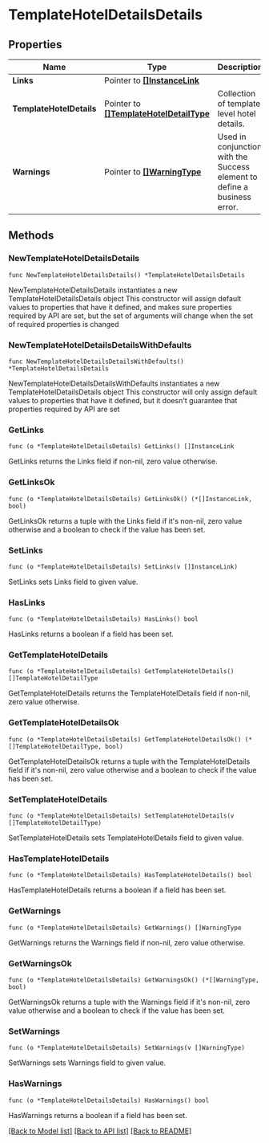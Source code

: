 # TemplateHotelDetailsDetails

## Properties

Name | Type | Description | Notes
------------ | ------------- | ------------- | -------------
**Links** | Pointer to [**[]InstanceLink**](InstanceLink.md) |  | [optional] 
**TemplateHotelDetails** | Pointer to [**[]TemplateHotelDetailType**](TemplateHotelDetailType.md) | Collection of template level hotel details. | [optional] 
**Warnings** | Pointer to [**[]WarningType**](WarningType.md) | Used in conjunction with the Success element to define a business error. | [optional] 

## Methods

### NewTemplateHotelDetailsDetails

`func NewTemplateHotelDetailsDetails() *TemplateHotelDetailsDetails`

NewTemplateHotelDetailsDetails instantiates a new TemplateHotelDetailsDetails object
This constructor will assign default values to properties that have it defined,
and makes sure properties required by API are set, but the set of arguments
will change when the set of required properties is changed

### NewTemplateHotelDetailsDetailsWithDefaults

`func NewTemplateHotelDetailsDetailsWithDefaults() *TemplateHotelDetailsDetails`

NewTemplateHotelDetailsDetailsWithDefaults instantiates a new TemplateHotelDetailsDetails object
This constructor will only assign default values to properties that have it defined,
but it doesn't guarantee that properties required by API are set

### GetLinks

`func (o *TemplateHotelDetailsDetails) GetLinks() []InstanceLink`

GetLinks returns the Links field if non-nil, zero value otherwise.

### GetLinksOk

`func (o *TemplateHotelDetailsDetails) GetLinksOk() (*[]InstanceLink, bool)`

GetLinksOk returns a tuple with the Links field if it's non-nil, zero value otherwise
and a boolean to check if the value has been set.

### SetLinks

`func (o *TemplateHotelDetailsDetails) SetLinks(v []InstanceLink)`

SetLinks sets Links field to given value.

### HasLinks

`func (o *TemplateHotelDetailsDetails) HasLinks() bool`

HasLinks returns a boolean if a field has been set.

### GetTemplateHotelDetails

`func (o *TemplateHotelDetailsDetails) GetTemplateHotelDetails() []TemplateHotelDetailType`

GetTemplateHotelDetails returns the TemplateHotelDetails field if non-nil, zero value otherwise.

### GetTemplateHotelDetailsOk

`func (o *TemplateHotelDetailsDetails) GetTemplateHotelDetailsOk() (*[]TemplateHotelDetailType, bool)`

GetTemplateHotelDetailsOk returns a tuple with the TemplateHotelDetails field if it's non-nil, zero value otherwise
and a boolean to check if the value has been set.

### SetTemplateHotelDetails

`func (o *TemplateHotelDetailsDetails) SetTemplateHotelDetails(v []TemplateHotelDetailType)`

SetTemplateHotelDetails sets TemplateHotelDetails field to given value.

### HasTemplateHotelDetails

`func (o *TemplateHotelDetailsDetails) HasTemplateHotelDetails() bool`

HasTemplateHotelDetails returns a boolean if a field has been set.

### GetWarnings

`func (o *TemplateHotelDetailsDetails) GetWarnings() []WarningType`

GetWarnings returns the Warnings field if non-nil, zero value otherwise.

### GetWarningsOk

`func (o *TemplateHotelDetailsDetails) GetWarningsOk() (*[]WarningType, bool)`

GetWarningsOk returns a tuple with the Warnings field if it's non-nil, zero value otherwise
and a boolean to check if the value has been set.

### SetWarnings

`func (o *TemplateHotelDetailsDetails) SetWarnings(v []WarningType)`

SetWarnings sets Warnings field to given value.

### HasWarnings

`func (o *TemplateHotelDetailsDetails) HasWarnings() bool`

HasWarnings returns a boolean if a field has been set.


[[Back to Model list]](../README.md#documentation-for-models) [[Back to API list]](../README.md#documentation-for-api-endpoints) [[Back to README]](../README.md)


